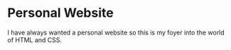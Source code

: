 # Personal Website
I have always wanted a personal website so this is my foyer into the world of HTML and CSS.
